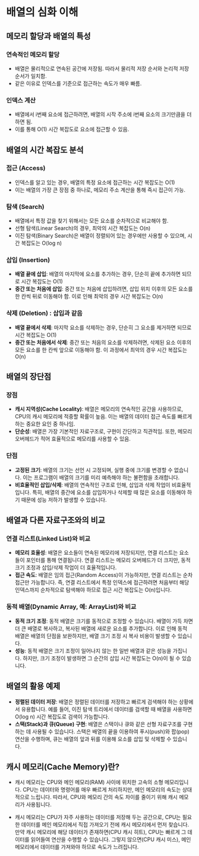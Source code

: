 # 배열의 심화 이해

## 메모리 할당과 배열의 특성

### 연속적인 메모리 할당
- 배열은 물리적으로 연속된 공간에 저장됨. 따라서 물리적 저장 순서와 논리적 저장 순서가 일치함.
- 같은 이유로 인덱스를 기준으로 접근하는 속도가 매우 빠름.

### 인덱스 계산
- 배열에서 i번째 요소에 접근하려면, 배열의 시작 주소에 i번째 요소의 크기만큼을 더하면 됨.
- 이를 통해 O(1) 시간 복잡도로 요소에 접근할 수 있음.

## 배열의 시간 복잡도 분석

### 접근 (Access)
- 인덱스를 알고 있는 경우, 배열의 특정 요소에 접근하는 시간 복잡도는 O(1)
- 이는 배열의 가장 큰 장점 중 하나로, 메모리 주소 계산을 통해 즉시 접근이 가능.

### 탐색 (Search)
- 배열에서 특정 값을 찾기 위해서는 모든 요소를 순차적으로 비교해야 함.
- 선형 탐색(Linear Search)의 경우, 최악의 시간 복잡도는 O(n)
- 이진 탐색(Binary Search)은 배열이 정렬되어 있는 경우에만 사용할 수 있으며, 시간 복잡도는 O(log n)

### 삽입 (Insertion)
- **배열 끝에 삽입**: 배열의 마지막에 요소를 추가하는 경우, 단순히 끝에 추가하면 되므로 시간 복잡도는 O(1)
- **중간 또는 처음에 삽입**: 중간 또는 처음에 삽입하려면, 삽입 위치 이후의 모든 요소를 한 칸씩 뒤로 이동해야 함. 이로 인해 최악의 경우 시간 복잡도는 O(n)

### 삭제 (Deletion) : 삽입과 같음
- **배열 끝에서 삭제**: 마지막 요소를 삭제하는 경우, 단순히 그 요소를 제거하면 되므로 시간 복잡도는 O(1)
- **중간 또는 처음에서 삭제**: 중간 또는 처음의 요소를 삭제하려면, 삭제된 요소 이후의 모든 요소를 한 칸씩 앞으로 이동해야 함. 이 과정에서 최악의 경우 시간 복잡도는 O(n)

## 배열의 장단점

### 장점
- **캐시 지역성(Cache Locality)**: 배열은 메모리의 연속적인 공간을 사용하므로, CPU의 캐시 메모리에 적중할 확률이 높음. 이는 배열의 데이터 접근 속도를 빠르게 하는 중요한 요인 중 하나임.
- **단순성**: 배열은 가장 기본적인 자료구조로, 구현이 간단하고 직관적임. 또한, 메모리 오버헤드가 적어 효율적으로 메모리를 사용할 수 있음.

### 단점
- **고정된 크기**: 배열의 크기는 선언 시 고정되며, 실행 중에 크기를 변경할 수 없습니다. 이는 프로그램이 배열의 크기를 미리 예측해야 하는 불편함을 초래합니다.
- **비효율적인 삽입/삭제**: 배열의 연속적인 구조로 인해, 삽입과 삭제 작업이 비효율적입니다. 특히, 배열의 중간에 요소를 삽입하거나 삭제할 때 많은 요소를 이동해야 하기 때문에 성능 저하가 발생할 수 있습니다.

## 배열과 다른 자료구조와의 비교

### 연결 리스트(Linked List)와 비교
- **메모리 효율성**: 배열은 요소들이 연속된 메모리에 저장되지만, 연결 리스트는 요소들이 포인터를 통해 연결됩니다. 연결 리스트는 메모리 오버헤드가 더 크지만, 동적 크기 조정과 삽입/삭제 작업이 더 효율적입니다.
- **접근 속도**: 배열은 임의 접근(Random Access)이 가능하지만, 연결 리스트는 순차 접근만 가능합니다. 즉, 연결 리스트에서 특정 인덱스에 접근하려면 처음부터 해당 인덱스까지 순차적으로 탐색해야 하므로 접근 시간 복잡도는 O(n)입니다.

### 동적 배열(Dynamic Array, 예: ArrayList)와 비교
- **동적 크기 조정**: 동적 배열은 크기를 동적으로 조정할 수 있습니다. 배열이 가득 차면 더 큰 배열로 복사하고, 복사된 배열에 새로운 요소를 추가합니다. 이로 인해 동적 배열은 배열의 단점을 보완하지만, 배열 크기 조정 시 복사 비용이 발생할 수 있습니다.
- **성능**: 동적 배열은 크기 조정이 일어나지 않는 한 일반 배열과 같은 성능을 가집니다. 하지만, 크기 조정이 발생하면 그 순간의 삽입 시간 복잡도는 O(n)이 될 수 있습니다.

## 배열의 활용 예제

- **정렬된 데이터 저장**: 배열은 정렬된 데이터를 저장하고 빠르게 검색해야 하는 상황에서 유용합니다. 예를 들어, 이진 탐색 트리에서 데이터를 검색할 때 배열을 사용하면 O(log n) 시간 복잡도로 검색이 가능합니다.
- **스택(Stack)과 큐(Queue) 구현**: 배열은 스택이나 큐와 같은 선형 자료구조를 구현하는 데 사용될 수 있습니다. 스택은 배열의 끝을 이용하여 푸시(push)와 팝(pop) 연산을 수행하며, 큐는 배열의 앞과 뒤를 이용해 요소를 삽입 및 삭제할 수 있습니다.


## 캐시 메모리(Cache Memory)란?
- 캐시 메모리는 CPU와 메인 메모리(RAM) 사이에 위치한 고속의 소형 메모리입니다. CPU는 데이터와 명령어를 매우 빠르게 처리하지만, 메인 메모리의 속도는 상대적으로 느립니다. 따라서, CPU와 메모리 간의 속도 차이를 줄이기 위해 캐시 메모리가 사용됩니다.

- 캐시 메모리는 CPU가 자주 사용하는 데이터를 저장해 두는 공간으로, CPU는 필요한 데이터를 메인 메모리에서 직접 가져오기 전에 캐시 메모리에서 먼저 찾습니다. 만약 캐시 메모리에 해당 데이터가 존재하면(CPU 캐시 히트), CPU는 빠르게 그 데이터를 읽어들여 연산을 수행할 수 있습니다. 그렇지 않으면(CPU 캐시 미스), 메인 메모리에서 데이터를 가져와야 하므로 속도가 느려집니다.
